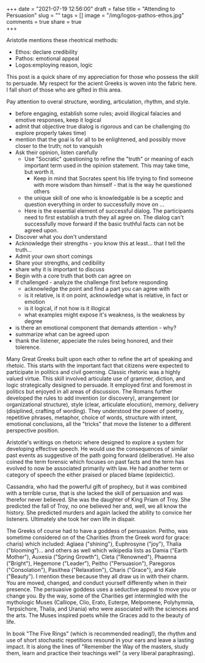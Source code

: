 +++
date = "2021-07-19 12:56:00"
draft = false
title = "Attending to Persuasion"
slug = ""
tags = []
image = "/img/logos-pathos-ethos.jpg"
comments = true	
share = true	
+++

Aristotle mentions these rheotrical methods:
* Ethos: declare credibility
* Pathos: emotional appeal
* Logos:employing  reason, logic

This post is a quick share of my appreciation for those who possess the skill to persuade. My respect for the acient Greeks is woven into the fabric here. I fall short of those who are gifted in this area.

<!--more-->

Pay attention to overal structure, wording, articulation, rhythm, and style.

* before engaging, establish some rules; avoid illogical falacies and emotive responses, keep it logical
* admit that objective true dialog is rigorous and can be challenging (to explore properly takes time)
* mention that the goal is for all to be enlightened, and possibly move closer to the truth; not to vanquish
* Ask their opinion, listen carefully
  * Use "Socratic" questioning to refine the "truth" or meaning of each important term used in the opinion statement. This may take time, but worth it.
    * Keep in mind that Socrates spent his life trying to find someone with more wisdom than himself - that is the way he questioned others
  * the unique skill of one who is knowledgable is be a sceptic and question everything in order to successfully  move on ...
  * Here is the essential element of successful dialog. The participants need to first establish a truth they all agree on. The dialog can't successfully move forward if the basic truthful facts can not be agreed upon.
* Discover what you don't understand
* Acknowledge their strengths - you know this at least... that I tell the truth...
* Admit your own short comings
* Share your strengths, and cedibility
* share why it is important to discuss
* Begin with a core truth that both can agree on
* If challenged - analyze the challenge first before responding
  * acknowledge the point and find a part you can agree with
  * is it relative, is it on point, acknowledge what is relative, in fact or emotion
  * is it logical, if not how is it illogical
  * what examples might expose it's weakness, is the weakness by degree
* is there an emotional component that demands attention - why?
* summarize what can be agreed upon
* thank the listener, appeciate the rules being honored, and their tolerence.

Many Great Greeks built upon each other to refine the art of speaking and rhetoic. This starts with the important fact that citizens were expected to participate in politics and civil goerning. Classic rhetoric was a highly valued virtue. This skill involved articulate use of grammer, diction, and logic strategically designed to persuade. It employed first and foremost in politics but enjoyed in all areas of discussion. The Romans further developed the rules to add invention (or discovery), arrangement (or organizational structure), style (clear, articulate elocution), memory, delivery (disiplined, crafting of wording). They understood the power of poetry, repetitive phrases, metaphor, choice of words, structure with intent, emotional conclusions, all the "tricks" that move the listener to a different perspective position.

Aristotle's writings on rhetoric where designed to explore a system for developing effective speech. He would use the consequences of similar past events as suggestive of the path going forward (deliberative). He also coined the term forensic which focuses on past facts and the term has evolved to now be associated primarily with law. He had another term or category of speech the either praised or placed blame (epideictic).

Cassandra, who had the powerful gift of prophecy, but it was combined with a terrible curse, that is she lacked the skill of persuasion and was therefor never believed. She was the daughter of King Priam of Troy. She predicted the fall of Troy, no one believed her and, well, we all know the history. She predicted murders and again lacked the ability to convice her listeners. Ultimately she took her own life in dispair.

The Greeks of course had to have a goddess of persuasion. Peitho, was sometime considered on of the Charities (from the Greek word for grace: charis) which included: Aglaea ("shining"), Euphrosyne ("joy"), Thalia ("blooming")... and others as well which wikipedia lists as  Damia ("Earth Mother"), Auxesia ("Spring Growth"), Cleta ("Renowned"), Phaenna ("Bright"), Hegemone ("Leader"), Peitho ("Persuasion"), Paregoros ("Consolation"), Pasithea ("Relaxation"), Charis ("Grace"), and Kale ("Beauty"). I mention these because they all draw us in with their charm. You are moved, changed, and conduct yourself differently when in their presence. The persuasive goddess uses a seductive appeal to move you or change you. By the way, some of the Charities get intermingled with the mythologic Muses (Calliope, Clio, Erato, Euterpe, Melpomene, Polyhymnia, Terpsichore, Thalia, and Urania) who were associated with the sciences and the arts. The Muses inspired poets while the Graces add to the beauty of life. 

In book "The Five Rings" (which is recommended reading!), the rhythm and use of short stochastic repetitions resound in your ears and leave a lasting impact. It is along the lines of "Remember the Way of the masters, study them, learn and practice their teachings well" (a very liberal paraphrasing).
